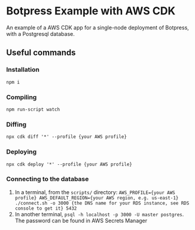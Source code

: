 # Botpress Example with AWS CDK

An example of a AWS CDK app for a single-node deployment of Botpress, with a Postgresql database.

## Useful commands

### Installation

`npm i`

### Compiling

`npm run-script watch`

### Diffing

`npx cdk diff '*' --profile {your AWS profile}`

### Deploying

`npx cdk deploy '*' --profile {your AWS profile}`

### Connecting to the database

1. In a terminal, from the `scripts/` directory: `AWS_PROFILE={your AWS profile} AWS_DEFAULT_REGION={your AWS region, e.g. us-east-1} ./connect.sh -o 3000 {the DNS name for your RDS instance, see RDS console to get it} 5432`
2. In another terminal, `psql -h localhost -p 3000 -U master postgres`. The password can be found in AWS Secrets Manager
